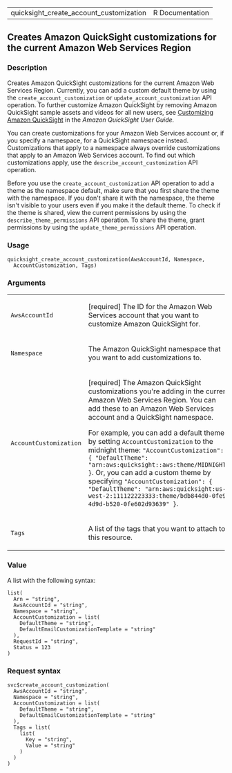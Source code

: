 <table style="width: 100%;">
<tbody>
<tr class="odd">
<td>quicksight_create_account_customization</td>
<td style="text-align: right;">R Documentation</td>
</tr>
</tbody>
</table>

## Creates Amazon QuickSight customizations for the current Amazon Web Services Region

### Description

Creates Amazon QuickSight customizations for the current Amazon Web
Services Region. Currently, you can add a custom default theme by using
the `create_account_customization` or `update_account_customization` API
operation. To further customize Amazon QuickSight by removing Amazon
QuickSight sample assets and videos for all new users, see [Customizing
Amazon
QuickSight](https://docs.aws.amazon.com/quicksight/latest/user/customizing-quicksight.html)
in the *Amazon QuickSight User Guide.*

You can create customizations for your Amazon Web Services account or,
if you specify a namespace, for a QuickSight namespace instead.
Customizations that apply to a namespace always override customizations
that apply to an Amazon Web Services account. To find out which
customizations apply, use the `describe_account_customization` API
operation.

Before you use the `create_account_customization` API operation to add a
theme as the namespace default, make sure that you first share the theme
with the namespace. If you don't share it with the namespace, the theme
isn't visible to your users even if you make it the default theme. To
check if the theme is shared, view the current permissions by using the
`describe_theme_permissions` API operation. To share the theme, grant
permissions by using the `update_theme_permissions` API operation.

### Usage

    quicksight_create_account_customization(AwsAccountId, Namespace,
      AccountCustomization, Tags)

### Arguments

<table>
<colgroup>
<col style="width: 35%" />
<col style="width: 65%" />
</colgroup>
<tbody>
<tr class="odd">
<td><code
id="quicksight_create_account_customization_:_AwsAccountId">AwsAccountId</code></td>
<td><p>[required] The ID for the Amazon Web Services account that you
want to customize Amazon QuickSight for.</p></td>
</tr>
<tr class="even">
<td><code
id="quicksight_create_account_customization_:_Namespace">Namespace</code></td>
<td><p>The Amazon QuickSight namespace that you want to add
customizations to.</p></td>
</tr>
<tr class="odd">
<td><code
id="quicksight_create_account_customization_:_AccountCustomization">AccountCustomization</code></td>
<td><p>[required] The Amazon QuickSight customizations you're adding in
the current Amazon Web Services Region. You can add these to an Amazon
Web Services account and a QuickSight namespace.</p>
<p>For example, you can add a default theme by setting
<code>AccountCustomization</code> to the midnight theme:
<code>"AccountCustomization": { "DefaultTheme": "arn:aws:quicksight::aws:theme/MIDNIGHT" }</code>.
Or, you can add a custom theme by specifying
<code>"AccountCustomization": { "DefaultTheme": "arn:aws:quicksight:us-west-2:111122223333:theme/bdb844d0-0fe9-4d9d-b520-0fe602d93639" }</code>.</p></td>
</tr>
<tr class="even">
<td><code
id="quicksight_create_account_customization_:_Tags">Tags</code></td>
<td><p>A list of the tags that you want to attach to this
resource.</p></td>
</tr>
</tbody>
</table>

### Value

A list with the following syntax:

    list(
      Arn = "string",
      AwsAccountId = "string",
      Namespace = "string",
      AccountCustomization = list(
        DefaultTheme = "string",
        DefaultEmailCustomizationTemplate = "string"
      ),
      RequestId = "string",
      Status = 123
    )

### Request syntax

    svc$create_account_customization(
      AwsAccountId = "string",
      Namespace = "string",
      AccountCustomization = list(
        DefaultTheme = "string",
        DefaultEmailCustomizationTemplate = "string"
      ),
      Tags = list(
        list(
          Key = "string",
          Value = "string"
        )
      )
    )
